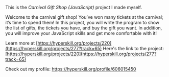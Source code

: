 This is the *Carnival Gift Shop (JavaScript)* project I made myself.

Welcome to the carnival gift shop! You’ve won many tickets at the carnival; it’s time to spend them! In this project, you will write the program to show the list of gifts, the tickets you have, and buy the gift you want. In addition, you will improve your JavaScript skills and get more comfortable with it!



Learn more at [https://hyperskill.org/projects/220](https://hyperskill.org/projects/277?track=65)
Here's the link to the project: [https://hyperskill.org/projects/220](https://hyperskill.org/projects/277?track=65)

Check out my profile: https://hyperskill.org/profile/606015450
